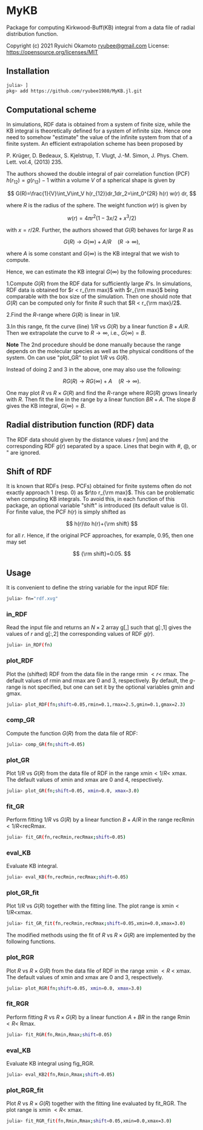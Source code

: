# MyKB
Package for computing Kirkwood-Buff(KB) integral from a data file of radial distribution function. 

Copyright (c) 2021 Ryuichi Okamoto <ryubee@gmail.com>
License: https://opensource.org/licenses/MIT

## Installation
```sh
julia> ]
pkg> add https://github.com/ryubee1980/MyKB.jl.git
```

## Computational scheme
In simulations, RDF data is obtained from a system of finite size, while the KB integral is theoretically defined for a system of infinite size. 
Hence one need to somehow "estimate" the value of the infinite system from that of a finite system.
An efficient extrapolation scheme has been proposed by

P. Krüger, D. Bedeaux, S. Kjelstrup, T. Vlugt, J.-M. Simon, J. Phys. Chem. Lett. vol.4, (2013) 235.

The authors showed the double integral of pair correlation function (PCF) $h(r_{12})=g(r_{12})-1$ within a volume $V$ of a spherical shape is given by

$$
G(R)=\frac{1}{V}\int_V\int_V h(r_{12})dr_1dr_2=\int_0^{2R} h(r) w(r) dr,
$$

where $R$ is the radius of the sphere. The weight function $w(r)$ is given by

$$
w(r)=4\pi r^2(1-3x/2+x^3/2)
$$

with $x=r/2R$. Further, the authors showed that $G(R)$ behaves for large $R$ as

$$
G(R)\to G(\infty)+A/R \quad (R\to\infty),
$$

where $A$ is some constant and $G(\infty)$ is the KB integral that we wish to compute. 

Hence, we can estimate the KB integral $G(\infty)$ by the following procedures:

1.Compute $G(R)$ from the RDF data for sufficiently large $R$'s. In simulations, RDF data is obtained for $r < r_{\rm max}$ with $r_{\rm max}$ being comparable with the box size of the simulation. Then one should note that $G(R)$ can be computed only for finite $R$ such that $R < r_{\rm max}/2$.

2.Find the $R$-range where $G(R)$ is linear in $1/R$. 

3.In this range, fit the curve (line) $1/R$ vs $G(R)$ by a linear function $B+A/R$. Then we extrapolate the curve to $R\to \infty$, i.e., $G(\infty)=B$.

**Note**
The 2nd procedure should be done manually because the range depends on the molecular species as well as the physical conditions of the system. On can use "plot_GR" to plot $1/R$ vs $G(R)$.

Instead of doing 2 and 3 in the above, one may also use the following:

$$
RG(R)\to RG(\infty)+A \quad (R\to\infty).
$$

One may plot $R$ vs $R\times G(R)$ and find the $R$-range where $RG(R)$ grows linearly with $R$. Then fit the line in the range by a linear function $BR+A$. The slope $B$ gives the KB integral, $G(\infty)=B$.


## Radial distribution function (RDF) data
The RDF data should given by the distance values $r$ [nm] and the corresponding RDF $g(r)$ separated by a space. Lines that begin with #, @, or " are ignored.

## Shift of RDF
It is known that RDFs (resp. PCFs) obtained for finite systems often do not exactly approach $1$ (resp. $0$) as $r\to r_{\rm max}$. This can be problematic when computing KB integrals. To avoid this, in each function of this package, an optional variable "shift" is introduced (its default value is 0). For finite value, the PCF $h(r)$ is simply shifted as

$$
h(r)\to h(r)+{\rm shift}
$$

for all $r$. Hence, if the original PCF approaches, for example, $0.95$, then one may set

$$
{\rm shift}=0.05.
$$

## Usage
It is convenient to define the string variable for the input RDF file:
```sh
julia> fn="rdf.xvg"
```

### in_RDF
Read the input file and returns an $N\times 2$ array g[,] such that g[:,1] gives the values of $r$ and g[:,2] the corresponding values of RDF $g(r)$.
```sh
julia> in_RDF(fn)
```

### plot_RDF
Plot the (shifted) RDF from the data file in the range rmin $< r <$ rmax. The default values of rmin and rmax are 0 and 3, respectively.
By default, the $g$-range is not specified, but one can set it by the optional variables gmin and gmax.
```sh
julia> plot_RDF(fn;shift=0.05,rmin=0.1,rmax=2.5,gmin=0.1,gmax=2.3)
```

### comp_GR
Compute the function $G(R)$ from the data file of RDF:
```sh
julia> comp_GR(fn;shift=0.05)
```

### plot_GR
Plot $1/R$ vs $G(R)$ from the data file of RDF in the range xmin$<1/R<$ xmax. The default values of xmin and xmax are 0 and 4, respectively.
```sh
julia> plot_GR(fn;shift=0.05, xmin=0.0, xmax=3.0)
```


### fit_GR
Perform fitting $1/R$ vs $G(R)$ by a linear function $B+A/R$ in the range recRmin$<1/R<$recRmax.
```sh
julia> fit_GR(fn,recRmin,recRmax;shift=0.05)
```

### eval_KB
Evaluate KB integral.
```sh
julia> eval_KB(fn,recRmin,recRmax;shift=0.05)
```

### plot_GR_fit
Plot $1/R$ vs $G(R)$ together with the fitting line. The plot range is xmin$<1/R<$xmax.
```sh
julia> fit_GR_fit(fn,recRmin,recRmax;shift=0.05,xmin=0.0,xmax=3.0)
```

The modified methods using the fit of $R$ vs $R\times G(R)$ are implemented by the following functions.

### plot_RGR
Plot $R$ vs $R\times G(R)$ from the data file of RDF in the range xmin $< R$ < xmax. The default values of xmin and xmax are 0 and 3, respectively.
```sh
julia> plot_RGR(fn;shift=0.05, xmin=0.0, xmax=3.0)
```

### fit_RGR
Perform fitting $R$ vs $R\times G(R)$ by a linear function $A+BR$ in the range Rmin $< R <$ Rmax.
```sh
julia> fit_RGR(fn,Rmin,Rmax;shift=0.05)
```

### eval_KB
Evaluate KB integral using fig_RGR.
```sh
julia> eval_KB2(fn,Rmin,Rmax;shift=0.05)
```


### plot_RGR_fit
Plot $R$ vs $R\times G(R)$ together with the fitting line evaluated by fit_RGR. The plot range is xmin $< R <$ xmax.
```sh
julia> fit_RGR_fit(fn,Rmin,Rmax;shift=0.05,xmin=0.0,xmax=3.0)
```